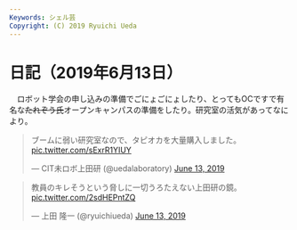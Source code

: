 ```yaml
---
Keywords: シェル芸
Copyright: (C) 2019 Ryuichi Ueda
---
```


# 日記（2019年6月13日） 

　ロボット学会の申し込みの準備でごにょごにょしたり、とってもOCですで有名な~~たれぞう氏~~オープンキャンパスの準備をしたり。研究室の活気があってなにより。

<blockquote class="twitter-tweet" data-partner="tweetdeck"><p lang="ja" dir="ltr">ブームに弱い研究室なので、タピオカを大量購入しました。 <a href="https://t.co/sExrR1YIUY">pic.twitter.com/sExrR1YIUY</a></p>&mdash; CIT未ロボ上田研 (@uedalaboratory) <a href="https://twitter.com/uedalaboratory/status/1139034283299835906?ref_src=twsrc%5Etfw">June 13, 2019</a></blockquote>
<script async src="https://platform.twitter.com/widgets.js" charset="utf-8"></script>


<blockquote class="twitter-tweet" data-partner="tweetdeck"><p lang="ja" dir="ltr">教員のキレそうという脅しに一切うろたえない上田研の鏡。 <a href="https://t.co/2sdHEPntZQ">pic.twitter.com/2sdHEPntZQ</a></p>&mdash; 上田 隆一 (@ryuichiueda) <a href="https://twitter.com/ryuichiueda/status/1139077915633541120?ref_src=twsrc%5Etfw">June 13, 2019</a></blockquote>
<script async src="https://platform.twitter.com/widgets.js" charset="utf-8"></script>
